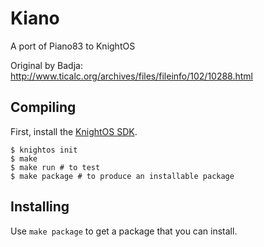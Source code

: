 # Kiano

A port of Piano83 to KnightOS

Original by Badja: http://www.ticalc.org/archives/files/fileinfo/102/10288.html

## Compiling

First, install the [KnightOS SDK](http://www.knightos.org/sdk).

    $ knightos init
    $ make
    $ make run # to test
    $ make package # to produce an installable package

## Installing

Use `make package` to get a package that you can install.
